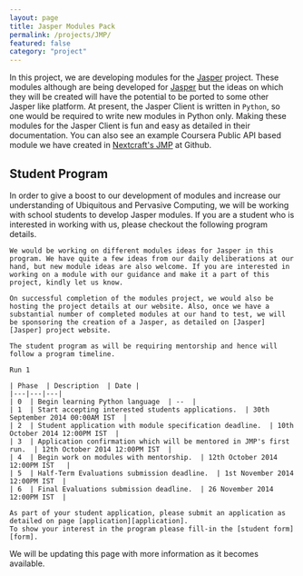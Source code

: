 ```yaml
---
layout: page
title: Jasper Modules Pack
permalink: /projects/JMP/
featured: false
category: "project"
---
```


In this project, we are developing modules for the [Jasper][Jasper] project. These modules although are being developed for [Jasper][Jasper] but the ideas on which they will be created will have the potential to be ported to some other Jasper like platform. 
At present, the Jasper Client is written in `Python`, so one would be required to write new modules in Python only. Making these modules for the Jasper Client is fun and easy as detailed in their documentation. You can also see an example  Coursera Public API based module we have created in [Nextcraft's JMP][JMP] at Github. 

## Student Program
In order to give a boost to our development of modules and increase our understanding of Ubiquitous and Pervasive Computing, we will be working with school students to develop Jasper modules. If you are a student who is interested in working with us, please checkout the following program details.

```
We would be working on different modules ideas for Jasper in this program. We have quite a few ideas from our daily deliberations at our hand, but new module ideas are also welcome. If you are interested in working on a module with our guidance and make it a part of this project, kindly let us know.

On successful completion of the modules project, we would also be hosting the project details at our website. Also, once we have a substantial number of completed modules at our hand to test, we will be sponsoring the creation of a Jasper, as detailed on [Jasper][Jasper] project website.

The student program as will be requiring mentorship and hence will follow a program timeline.

Run 1

| Phase  | Description  | Date |
|---|---|---|
| 0  | Begin learning Python language  | --  |
| 1  | Start accepting interested students applications.  | 30th September 2014 00:00AM IST  |
| 2  | Student application with module specification deadline.  | 10th October 2014 12:00PM IST  |
| 3  | Application confirmation which will be mentored in JMP's first run.  | 12th October 2014 12:00PM IST  |
| 4  | Begin work on modules with mentorship.  | 12th October 2014 12:00PM IST   |
| 5  | Half-Term Evaluations submission deadline.  | 1st November 2014 12:00PM IST  |
| 6  | Final Evaluations submission deadline.  | 26 November 2014 12:00PM IST  |

As part of your student application, please submit an application as detailed on page [application][application].
To show your interest in the program please fill-in the [student form][form].
```

We will be updating this page with more information as it becomes available.

[JMP]:  https://github.com/nextcraft/JMP
[Jasper]: http://jasperproject.github.io/
[form]: https://docs.google.com/forms/d/1lhxsq5OSpbcbhA7SgzpjrLD7OU99elFddPaTJBCbhMk/viewform?usp=send_form
[application]: https://github.com/nextcraft/JMP/wiki/Sample-Application-%28For-JMP-Student-Program%29

